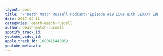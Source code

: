 ```yaml
---
layout: post
title: "\"Death Match Russell PodCast\"Episode #19 Live With SEXXXY EDDY Tribute To Kevin Hogan As GCW Presents \"The New Face Of War!\" Tune In!"
date: 2017-02-11
categories: death-match-russell
author: death-match-russell
spotify_track_id: 
youtube_video_id: 
apple_track_id: 1000415440859
youtube_metadata: 
---
```

